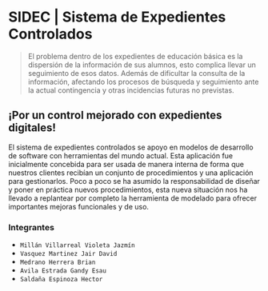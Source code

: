# SIDEC | Sistema de Expedientes Controlados
> El problema dentro de los expedientes de educación básica es la dispersión 
> de la información de sus alumnos, esto complica llevar un seguimiento de esos datos. 
> Además de dificultar la consulta de la información, afectando los procesos 
> de búsqueda y seguimiento ante la actual contingencia y otras incidencias futuras no previstas.

## ¡Por un control mejorado con expedientes digitales!
El sistema de expedientes controlados se apoyo en modelos de desarrollo de software con herramientas del mundo actual. Esta aplicación fue inicialmente concebida para ser usada de manera interna de forma que nuestros clientes recibían un conjunto de procedimientos y una aplicación para gestionarlos. Poco a poco se ha asumido la responsabilidad de diseñar y poner en práctica nuevos procedimientos, esta nueva situación nos ha llevado a replantear por completo la herramienta de modelado para ofrecer importantes mejoras funcionales y de uso.

### Integrantes
- `Millán Villarreal Violeta Jazmín`
- `Vasquez Martinez Jair David`
- `Medrano Herrera Brian`
- `Avila Estrada Gandy Esau` 
- `Saldaña Espinoza Hector`
